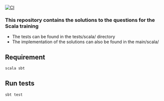 [![CI](https://github.com/sbt/sbt/actions/workflows/ci.yml/badge.svg)](https://github.com/sbt/sbt/actions/workflows/ci.yml)
### This repository contains the solutions to the questions for the Scala training
* The tests can be found in the tests/scala/ directory 
* The implementation of the solutions can also be found in the main/scala/

## Requirement
```sh
scala sbt
```

## Run tests

```sh
sbt test
```